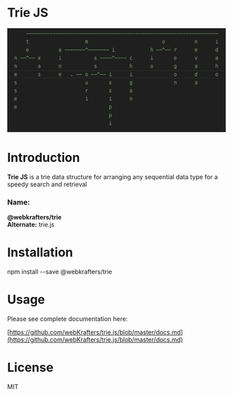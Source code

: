 # Trie JS

<p align="center">
  <img height="240" src="logo.png" width="640"></img>
</p>

# Introduction

**Trie JS** is a trie data structure for arranging any sequential data type for a speedy search and retrieval

### Name:

<strong>@webkrafters/trie</strong><br />
<strong>Alternate:</strong> trie.js

# Installation

npm install --save @webkrafters/trie

# Usage

Please see complete documentation here:<br />

[https://github.com/webKrafters/trie.js/blob/master/docs.md](https://github.com/webKrafters/trie.js/blob/master/docs.md)

# License
MIT

